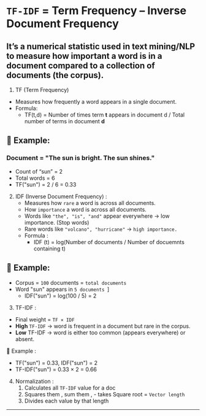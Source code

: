 # `TF-IDF` = Term Frequency – Inverse Document Frequency
## It’s a numerical statistic used in text mining/NLP to measure how important a word is in a document compared to a collection of documents (the corpus).

1. TF (Term Frequency)
 - Measures how frequently a word appears in a single document.
 - Formula:
   - TF(t,d) = Number of times term **t** appears in document d​ / Total number of terms in document **d**

## 📌 Example:

### Document = "The sun is bright. The sun shines."
  - Count of “sun” = 2
  - Total words = 6
  - TF("sun") = 2 / 6 = 0.33

2. IDF (Inverse Document Frequency) :
   - Measures how `rare` a word is across all documents.
   - How `importance` a word is across all documents.
   - Words like `"the", "is", "and"` appear everywhere → low importance. (Stop words)
   - Rare words like `"volcano", "hurricane"` → `high importance.`
   - Formula :
     - IDF (t) = log(Number of documents / Number of docuemnts containing t)

## 📌 Example:
  - Corpus = `100` documents = `total documents`
  - Word "sun" appears in `5 documents `]
    - IDF("sun") = log(100 / 5) = 2
3. TF-IDF :
  - Final weight = `TF × IDF`
  - **High** `TF-IDF` → word is frequent in a document but rare in the corpus.
  - **Low** TF-IDF → word is either too common (appears everywhere) or absent.

📌 Example :
  - TF("sun") = 0.33, IDF("sun") = 2
  - TF-IDF("sun") = 0.33 × 2 = 0.66

4. Normalization :
   1. Calculates all `TF-IDF` value for a doc
   2. Squares them , sum them , - takes Square root = `Vector length`
   3. Divides each value by that length

- - - - - -





